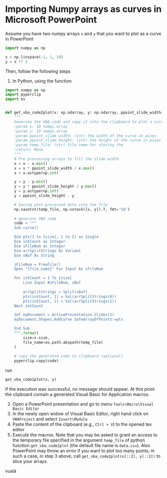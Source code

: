# Importing Numpy arrays as curves in Microsoft PowerPoint

Assume you have two numpy arrays `x` and `y` that you want to plot as a curve in PowerPoint
```python
import numpy as np

x = np.linspace(-1, 1, 10)
y = x ** 2
```
Then, follow the following steps
1. In Python, using the function
```python
import numpy as np
import pyperclip
import os


def get_vba_code2plot(x: np.ndarray, y: np.ndarray, ppoint_slide_width=1280, ppoint_slide_height=360, temp_file="data.csv"):
    """
    Generate the VBA code and copy it into the clipboard to plot a curve specified by x and y
    :param x: 1D numpy.array
    :param y: 1D numpy.array
    :param ppoint_slide_width: (int) the width of the curve in pixes
    :param ppoint_slide_height: (int) the height of the curve in pixes
    :param temp_file: (str) file name for storing the 
    :return: None
    """
    # Pre processing arrays to fill the slide width
    x = x - x.min() 
    x = x * ppoint_slide_width / x.max()
    x = x.astype(np.int)

    y = y - y.min()
    y = y * ppoint_slide_height / y.max()
    y = y.astype(np.int)
    y = ppoint_slide_height - y

    # Saving post-processed data into the file
    np.savetxt(temp_file, np.vstack([x, y]).T, fmt='%d')
    
    # generate VBA code
    code = """
    Sub curve()

    Dim pts(1 to {size}, 1 to 2) as Single
    Dim intCount as Integer
    Dim iFileNum as Integer
    Dim arrSplitStrings As Variant
    Dim sBuf As String

    iFileNum = FreeFile()
    Open "{file_name}" For Input As iFileNum

    For intCount = 1 To {size}
        Line Input #iFileNum, sBuf
    
        arrSplitStrings = Split(sBuf)
        pts(intCount, 1) = Val(arrSplitStrings(0))
        pts(intCount, 2) = Val(arrSplitStrings(1))
    Next intCount

    Set myDocument = ActivePresentation.Slides(1)
    myDocument.Shapes.AddCurve SafeArrayOfPoints:=pts

    End Sub
    """.format(
        size=x.size,
        file_name=os.path.abspath(temp_file)
    )
    
    # copy the generated code to clipboard (optional)
    pyperclip.copy(code)
``` 
run
```python
get_vba_code2plot(x, y)
```
If the execution was successful, no message should appear. At this point the clipboard contain a generated Visual Basic for Application macros.

2. Open a PowerPoint presentation and go to menu `Tools\Macro\Visual Basic Editor`
3. In the newly open widow of Visual Basic Editor, right hand click on `VBAProject` and select `Insert\Module`
4. Paste the content of the clipboard (e.g., `Ctrl + V`) to the opened tex editor
5. Execute the macros. Note that you may be asked to grant an access to the temporary file specified in the argument `temp_file` of python function `get_vba_code2plot` (the default file name is `data.csv`). Also PowerPoint may throw an error if you want to plot too many points; in such a case, in step 3 above, call `get_vba_code2plot(x[::2], y[::2])` to slice your arrays.  

vualá  